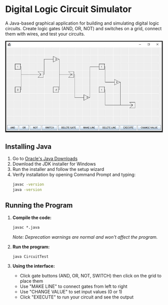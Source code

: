# Digital Logic Circuit Simulator

A Java-based graphical application for building and simulating digital logic circuits. Create logic gates (AND, OR, NOT) and switches on a grid, connect them with wires, and test your circuits.

![Game Screenshot](images/game_screen.JPG)

## Installing Java

1. Go to [Oracle's Java Downloads](https://www.oracle.com/java/technologies/downloads/)
2. Download the JDK installer for Windows
3. Run the installer and follow the setup wizard
4. Verify installation by opening Command Prompt and typing:
   ```cmd
   javac -version
   java -version
   ```

## Running the Program

1. **Compile the code:**
   ```cmd
   javac *.java
   ```
   *Note: Deprecation warnings are normal and won't affect the program.*

2. **Run the program:**
   ```cmd
   java CircuitTest
   ```

3. **Using the interface:**
   - Click gate buttons (AND, OR, NOT, SWITCH) then click on the grid to place them
   - Use "MAKE LINE" to connect gates from left to right
   - Use "CHANGE VALUE" to set input values (0 or 1)
   - Click "EXECUTE" to run your circuit and see the output
